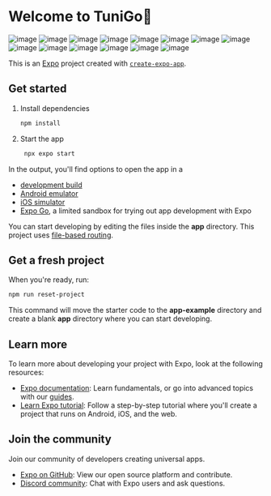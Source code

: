 # Welcome to TuniGo👋
![image](https://github.com/user-attachments/assets/7b5d410a-4af9-4c4e-81cd-4615f0a13237)
![image](https://github.com/user-attachments/assets/6bc08811-c979-42ea-9ac1-3eca145a3b3c)
![image](https://github.com/user-attachments/assets/a2630780-3196-4a5b-8a80-742fc6ab90a4)
![image](https://github.com/user-attachments/assets/421929ef-1990-4c15-a8b6-c46abb09b9a4)
![image](https://github.com/user-attachments/assets/f9e99259-1250-4f62-bf23-ae80cd785d7e)
![image](https://github.com/user-attachments/assets/7d213444-3a5c-44d5-b32f-dac20e4f63a2)
![image](https://github.com/user-attachments/assets/fcf4e27f-4a8b-4edb-a1d7-57d12aedb09c)
![image](https://github.com/user-attachments/assets/6426ed67-b338-4137-b707-80aefebe3836)
![image](https://github.com/user-attachments/assets/5aa81c9f-77c2-41af-b74e-74138c145999)
![image](https://github.com/user-attachments/assets/ba65f726-dd10-4f6d-b2f1-b2716caea172)
![image](https://github.com/user-attachments/assets/e047b1b7-e8ab-4c09-b2dc-79050bd7092f)
![image](https://github.com/user-attachments/assets/a22923a4-a629-44b3-ba45-d0cd0b4c80dc)
![image](https://github.com/user-attachments/assets/8c2fffa1-3769-4aed-aa8c-210a24e75f7c)
![image](https://github.com/user-attachments/assets/8359e590-ccc9-4b9f-9f5e-358fbb935766)





This is an [Expo](https://expo.dev) project created with [`create-expo-app`](https://www.npmjs.com/package/create-expo-app).

## Get started

1. Install dependencies

   ```bash
   npm install
   ```

2. Start the app

   ```bash
    npx expo start
   ```

In the output, you'll find options to open the app in a

- [development build](https://docs.expo.dev/develop/development-builds/introduction/)
- [Android emulator](https://docs.expo.dev/workflow/android-studio-emulator/)
- [iOS simulator](https://docs.expo.dev/workflow/ios-simulator/)
- [Expo Go](https://expo.dev/go), a limited sandbox for trying out app development with Expo

You can start developing by editing the files inside the **app** directory. This project uses [file-based routing](https://docs.expo.dev/router/introduction).

## Get a fresh project

When you're ready, run:

```bash
npm run reset-project
```

This command will move the starter code to the **app-example** directory and create a blank **app** directory where you can start developing.

## Learn more

To learn more about developing your project with Expo, look at the following resources:

- [Expo documentation](https://docs.expo.dev/): Learn fundamentals, or go into advanced topics with our [guides](https://docs.expo.dev/guides).
- [Learn Expo tutorial](https://docs.expo.dev/tutorial/introduction/): Follow a step-by-step tutorial where you'll create a project that runs on Android, iOS, and the web.

## Join the community

Join our community of developers creating universal apps.

- [Expo on GitHub](https://github.com/expo/expo): View our open source platform and contribute.
- [Discord community](https://chat.expo.dev): Chat with Expo users and ask questions.
